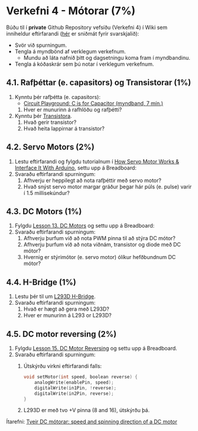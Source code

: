 # Verkefni 4 - Mótorar (7%)

Búðu til í **private** Github Repository vefsíðu (Verkefni 4) í Wiki sem inniheldur eftirfarandi ([hér](./Verkefni4_svar_template.md) er sniðmát fyrir svarskjalið):

- Svör við spurningum.
- Tengla á myndbönd af verklegum verkefnum.
  - Mundu að láta nafnið þitt og dagsetningu koma fram í myndbandinu.
- Tengla á kóðaskrár sem þú notar í verklegum verkefnum.

## 4.1. Rafþéttar (e. capasitors) og Transistorar (1%)

1. Kynntu þér rafþétta (e. capasitors):
   - [Circuit Playground: C is for Capacitor (myndband, 7 mín.)](https://learn.adafruit.com/circuit-playground-c-is-for-capacitor/video)
    1. Hver er munurinn á rafhlöðu og rafþétti?
1. Kynntu þér [Transistora](https://www.instructables.com/lesson/Transistors/).
    1. Hvað gerir transistor?
    1. Hvað heita lappirnar á transistor?

## 4.2. Servo Motors (2%)

1. Lestu eftirfarandi og fylgdu tutorialnum í [How Servo Motor Works & Interface It With Arduino](https://lastminuteengineers.com/servo-motor-arduino-tutorial/),  settu upp á Breadboard:
2. Svaraðu eftirfarandi spurningum:
    1. Afhverju er heppilegt að nota rafþéttir með servo motor?
    2. Hvað snýst servo motor margar gráður þegar hár púls (e. pulse) varir í 1.5 millisekúndur?

## 4.3. DC Motors (1%)

1. Fylgdu [Lesson 13. DC Motors](https://learn.adafruit.com/adafruit-arduino-lesson-13-dc-motors) og settu upp á Breadboard:
2. Svaraðu eftirfarandi spurningum:
    1. Afhverju þurfum við að nota PWM pinna til að stýra DC mótor?
    2. Afhverju þurfum við að nota viðnám, transistor og diode með DC mótor?
    3. Hvernig er stýrimótor (e. servo motor) ólíkur hefðbundnum DC mótor?

## 4.4. H-Bridge (1%)

1. Lestu þér til um [L293D H-Bridge](https://maker.pro/custom/projects/all-you-need-to-know-about-l293d).
1. Svaraðu eftirfarandi spurningum:
    1. Hvað er hægt að gera með L293D?
    1. Hver er munurinn á L293 or L293D?
  
## 4.5. DC motor reversing (2%)

1. Fylgdu [Lesson 15. DC Motor Reversing](https://learn.adafruit.com/adafruit-arduino-lesson-15-dc-motor-reversing) og settu upp á Breadboard.
1. Svaraðu eftirfarandi spurningum:
    1. Útskýrðu virkni eftirfarandi falls:

        ```cpp
        void setMotor(int speed, boolean reverse) {
            analogWrite(enablePin, speed);
            digitalWrite(in1Pin, !reverse);
            digitalWrite(in2Pin, reverse);
        }
        ```
    1. L293D er með tvo +V pinna (8 and 16), útskýrðu þá.

Ítarefni: [Tveir DC mótorar: speed and spinning direction of a DC motor](https://lastminuteengineers.com/l293d-dc-motor-arduino-tutorial/)
